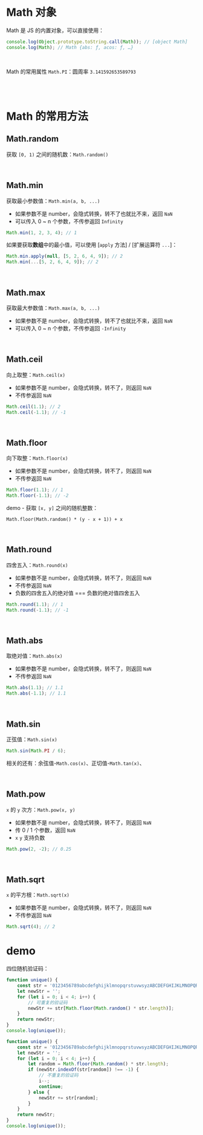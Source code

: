 # Math 对象

Math 是 JS 的内置对象，可以直接使用：

```js
console.log(Object.prototype.toString.call(Math)); // [object Math]
console.log(Math); // Math {abs: ƒ, acos: ƒ, …}
```

<br>

Math 的常用属性 `Math.PI`：圆周率 `3.141592653589793`

<br><br>

# Math 的常用方法

## Math.random

获取 `[0, 1)` 之间的随机数：`Math.random()`

<br>

## Math.min

获取最小参数值：`Math.min(a, b, ...)`

-   如果参数不是 number，会隐式转换，转不了也就比不来，返回 `NaN`
-   可以传入 0 ~ n 个参数，不传参返回 `Infinity`

```js
Math.min(1, 2, 3, 4); // 1
```

如果要获取**数组**中的最小值，可以使用 [`apply` 方法] / [扩展运算符 `...`]：

```js
Math.min.apply(null, [5, 2, 6, 4, 9]); // 2
Math.min(...[5, 2, 6, 4, 9]); // 2
```

<br>

## Math.max

获取最大参数值：`Math.max(a, b, ...)`

-   如果参数不是 number，会隐式转换，转不了也就比不来，返回 `NaN`
-   可以传入 0 ~ n 个参数，不传参返回 `-Infinity`

<br>

## Math.ceil

向上取整：`Math.ceil(x)`

-   如果参数不是 number，会隐式转换，转不了，则返回 `NaN`
-   不传参返回 `NaN`

```js
Math.ceil(1.1); // 2
Math.ceil(-1.1); // -1
```

<br>

## Math.floor

向下取整：`Math.floor(x)`

-   如果参数不是 number，会隐式转换，转不了，则返回 `NaN`
-   不传参返回 `NaN`

```js
Math.floor(1.1); // 1
Math.floor(-1.1); // -2
```

demo - 获取 `[x, y]` 之间的随机整数：

```
Math.floor(Math.random() * (y - x + 1)) + x
```

<br>

## Math.round

四舍五入：`Math.round(x)`

-   如果参数不是 number，会隐式转换，转不了，则返回 `NaN`
-   不传参返回 `NaN`
-   负数的四舍五入的绝对值 === 负数的绝对值四舍五入

```js
Math.round(1.1); // 1
Math.round(-1.1); // -1
```

<br>

## Math.abs

取绝对值：`Math.abs(x)`

-   如果参数不是 number，会隐式转换，转不了，则返回 `NaN`
-   不传参返回 `NaN`

```js
Math.abs(1.1); // 1.1
Math.abs(-1.1); // 1.1
```

<br>

## Math.sin

正弦值：`Math.sin(x)`

```js
Math.sin(Math.PI / 6);
```

相关的还有：余弦值-`Math.cos(x)`、正切值-`Math.tan(x)`、

<br>

## Math.pow

`x` 的 `y` 次方：`Math.pow(x, y)`

-   如果参数不是 number，会隐式转换，转不了，则返回 `NaN`
-   传 0 / 1 个参数，返回 `NaN`
-   `x` `y` 支持负数

```js
Math.pow(2, -2); // 0.25
```

<br>

## Math.sqrt

`x` 的平方根：`Math.sqrt(x)`

-   如果参数不是 number，会隐式转换，转不了，则返回 `NaN`
-   不传参返回 `NaN`

```js
Math.sqrt(4); // 2
```

# demo

四位随机验证码：

```js
function unique() {
    const str = '0123456789abcdefghijklmnopqrstuvwsyzABCDEFGHIJKLMNOPQRSTUVWSYZ';
    let newStr = '';
    for (let i = 0; i < 4; i++) {
        // 可重复的验证码
        newStr += str[Math.floor(Math.random() * str.length)];
    }
    return newStr;
}
console.log(unique());
```

```js
function unique() {
    const str = '0123456789abcdefghijklmnopqrstuvwsyzABCDEFGHIJKLMNOPQRSTUVWSYZ';
    let newStr = '';
    for (let i = 0; i < 4; i++) {
        let random = Math.floor(Math.random() * str.length);
        if (newStr.indexOf(str[random]) !== -1) {
            // 不重复的验证码
            i--;
            continue;
        } else {
            newStr += str[random];
        }
    }
    return newStr;
}
console.log(unique());
```

<br>
